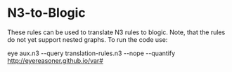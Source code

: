 # N3-to-Blogic

These rules can be used to translate N3 rules to blogic. Note, that the rules do not yet support nested graphs. To run the code use:

eye <your-rule-file> aux.n3 --query translation-rules.n3 --nope --quantify http://eyereasoner.github.io/var#
